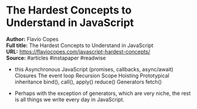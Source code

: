 # The Hardest Concepts to Understand in JavaScript

**Author:** Flavio Copes  
**Full title:** The Hardest Concepts to Understand in JavaScript  
**URL:** https://flaviocopes.com/javascript-hardest-concepts/  
**Source:** #articles #instapaper #readwise

- this
  Asynchronous JavaScript (promises, callbacks, async/await)
  Closures
  The event loop
  Recursion
  Scope
  Hoisting
  Prototypical inheritance
  bind(), call(), apply()
  reduce()
  Generators
  fetch() 
   
- Perhaps with the exception of generators, which are very niche, the rest is all things we write every day in JavaScript. 
   
